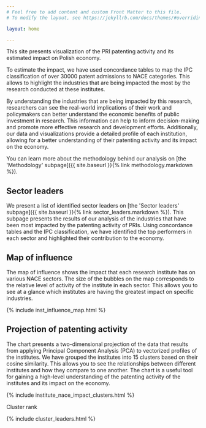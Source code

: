 ```yaml
---
# Feel free to add content and custom Front Matter to this file.
# To modify the layout, see https://jekyllrb.com/docs/themes/#overriding-theme-defaults

layout: home

---
```


This site presents visualization of the PRI patenting activity and its estimated impact on Polish economy.

To estimate the impact, we have used concordance tables to map the IPC classification of over 30000 patent admissions to NACE categories. This allows to highlight the industries that are being impacted the most by the research conducted at these institutes.

By understanding the industries that are being impacted by this research, researchers can see the real-world implications of their work and policymakers can better understand the economic benefits of public investment in research. This information can help to inform decision-making and promote more effective research and development efforts. Additionally, our data and visualizations provide a detailed profile of each institution, allowing for a better understanding of their patenting activity and its impact on the economy. 

You can  learn more about the methodology behind our analysis on [the 'Methodology' subpage]({{ site.baseurl }}{% link methodology.markdown %}).


## Sector leaders

We present a list of identified sector leaders on [the 'Sector leaders' subpage]({{ site.baseurl }}{% link sector_leaders.markdown %}). This subpage presents the results of our analysis of the industries that have been most impacted by the patenting activity of PRIs. Using concordance tables and the IPC classification, we have identified the top performers in each sector and highlighted their contribution to the economy.


## Map of influence

The map of influence shows the impact that each research institute has on various NACE sectors. The size of the bubbles on the map corresponds to the relative level of activity of the institute in each sector. This allows you to see at a glance which institutes are having the greatest impact on specific industries.  

{% include inst_influence_map.html %}




## Projection of patenting activity

The chart presents a two-dimensional projection of the data that results from applying Principal Component Analysis (PCA) to vectorized profiles of the institutes. We have grouped the institutes into 15 clusters based on their cosine similarity. This allows you to see the relationships between different institutes and how they compare to one another. The chart is a useful tool for gaining a high-level understanding of the patenting activity of the institutes and its impact on the economy.

{% include institute_nace_impact_clusters.html %}

Cluster rank

{% include cluster_leaders.html %}